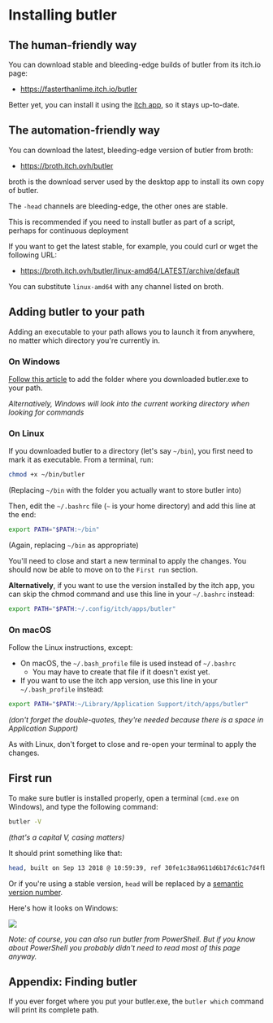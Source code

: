 
# Installing butler

## The human-friendly way

You can download stable and bleeding-edge builds of butler from its itch.io page:

  - <https://fasterthanlime.itch.io/butler>

Better yet, you can install it using the [itch app](https://itch.io/app), so it stays up-to-date.

## The automation-friendly way

You can download the latest, bleeding-edge version of butler from broth:

  - <https://broth.itch.ovh/butler>

broth is the download server used by the desktop app to install its own copy of butler.

The `-head` channels are bleeding-edge, the other ones are stable.

This is recommended if you need to install butler as part of a script, perhaps for continuous deployment

If you want to get the latest stable, for example, you could curl or wget the following URL:

  - <https://broth.itch.ovh/butler/linux-amd64/LATEST/archive/default>

You can substitute `linux-amd64` with any channel listed on broth.

## Adding butler to your path

Adding an executable to your path allows you to launch it from anywhere,
no matter which directory you're currently in.

### On Windows

[Follow this article](http://www.howtogeek.com/118594/how-to-edit-your-system-path-for-easy-command-line-access/) to add the folder where you downloaded butler.exe to your path.

*Alternatively, Windows will look into the current working directory when
looking for commands*

### On Linux

If you downloaded butler to a directory (let's say `~/bin`), you first need
to mark it as executable. From a terminal, run:

```sh
chmod +x ~/bin/butler
```

(Replacing `~/bin` with the folder you actually want to store butler into)

Then, edit the `~/.bashrc` file (`~` is your home directory) and add this line
at the end:

```sh
export PATH="$PATH:~/bin"
```

(Again, replacing `~/bin` as appropriate)

You'll need to close and start a new terminal to apply the changes. You should
now be able to move on to the `First run` section.

**Alternatively**, if you want to use the version installed by the itch app,
you can skip the chmod command and use this line in your `~/.bashrc` instead:

```sh
export PATH="$PATH:~/.config/itch/apps/butler"
```

### On macOS

Follow the Linux instructions, except:

  * On macOS, the `~/.bash_profile` file is used instead of `~/.bashrc`
    * You may have to create that file if it doesn't exist yet.
  * If you want to use the itch app version, use this line in your `~/.bash_profile` instead:

```sh
export PATH="$PATH:~/Library/Application Support/itch/apps/butler"
```

*(don't forget the double-quotes, they're needed because there is a space in Application Support)*

As with Linux, don't forget to close and re-open your terminal to apply the changes.

## First run

To make sure butler is installed properly, open a terminal (`cmd.exe` on Windows),
and type the following command:

```bash
butler -V
```

*(that's a capital V, casing matters)*

It should print something like that:

```bash
head, built on Sep 13 2018 @ 10:59:39, ref 30fe1c38a9611d6b17dc61c7d4fb9582aa369d41
```

Or if you're using a stable version, `head` will be replaced by a [semantic version
number](http://semver.io/).

Here's how it looks on Windows:

![](images/butler-cmd-exe.png)

*Note: of course, you can also run butler from PowerShell. But if you know
about PowerShell you probably didn't need to read most of this page anyway.*

## Appendix: Finding butler

If you ever forget where you put your butler.exe, the `butler which` command
will print its complete path.


